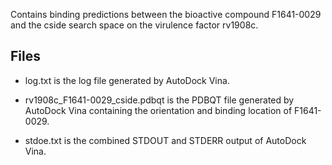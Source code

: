 Contains binding predictions between the bioactive compound F1641-0029 and the cside search space on the virulence factor rv1908c.

## Files

- log.txt is the log file generated by AutoDock Vina.

- rv1908c_F1641-0029_cside.pdbqt is the PDBQT file generated by AutoDock Vina containing the orientation and binding location of F1641-0029.

- stdoe.txt is the combined STDOUT and STDERR output of AutoDock Vina.

